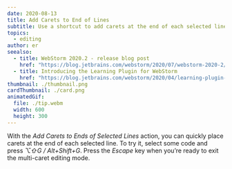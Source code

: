 ```yaml
---
date: 2020-08-13
title: Add Carets to End of Lines
subtitle: Use a shortcut to add carets at the end of each selected line.
topics:
  - editing
author: er
seealso:
  - title: WebStorm 2020.2 - release blog post
    href: "https://blog.jetbrains.com/webstorm/2020/07/webstorm-2020-2/#code_editing"
  - title: Introducing the Learning Plugin for WebStorm
    href: "https://blog.jetbrains.com/webstorm/2020/04/learning-plugin-for-webstorm/"
thumbnail: ./thumbnail.png
cardThumbnail: ./card.png
animatedGif:
  file: ./tip.webm
  width: 600
  height: 300
---
```


With the _Add Carets to Ends of Selected Lines_ action, you can quickly place carets at the end of each selected line. To try it, select some code and press _⌥⇧G / Alt+Shift+G_. Press the _Escape_ key when you’re ready to exit the multi-caret editing mode.
